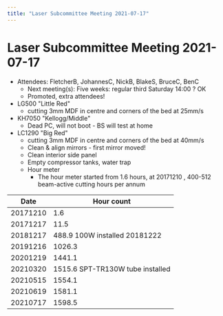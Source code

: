```yaml
---
title: "Laser Subcommittee Meeting 2021-07-17"
---
```

# Laser Subcommittee Meeting 2021-07-17

-   Attendees: FletcherB, JohannesC, NickB, BlakeS, BruceC, BenC
    -   Next meeting(s): Five weeks: regular third Saturday 14:00 ? OK
    -   Promoted, extra attendees!
-   LG500 "Little Red"
    -   cutting 3mm MDF in centre and corners of the bed at 25mm/s
-   KH7050 "Kellogg/Middle"
    -   Dead PC, will not boot - BS will test at home
-   LC1290 "Big Red"
    -   cutting 3mm MDF in centre and corners of the bed at 40mm/s
    -   Clean & align mirrors - first mirror moved!
    -   Clean interior side panel
    -   Empty compressor tanks, water trap
    -   Hour meter
        -   The hour meter started from 1.6 hours, at 20171210 , 400-512 beam-active cutting hours per annum

| Date     | Hour count                       |
|----------|----------------------------------|
| 20171210 | 1.6                              |
| 20171217 | 11.5                             |
| 20181217 | 488.9 100W installed 20181222    |
| 20191216 | 1026.3                           |
| 20201219 | 1441.1                           |
| 20210320 | 1515.6 SPT-TR130W tube installed |
| 20210515 | 1554.1                           |
| 20210619 | 1581.1                           |
| 20210717 | 1598.5                           |
